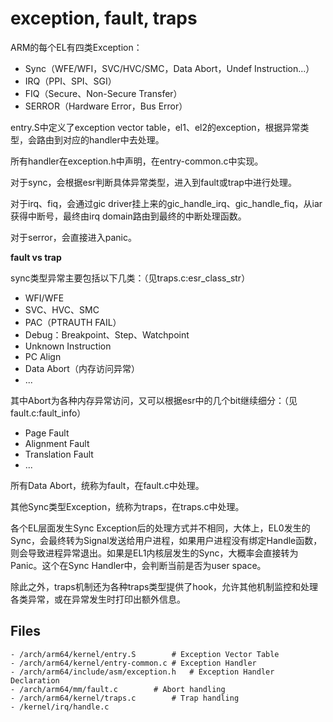 # exception, fault, traps

ARM的每个EL有四类Exception：

- Sync（WFE/WFI，SVC/HVC/SMC，Data Abort，Undef Instruction...）
- IRQ（PPI、SPI、SGI）
- FIQ（Secure、Non-Secure Transfer）
- SERROR（Hardware Error，Bus Error）

entry.S中定义了exception vector table，el1、el2的exception，根据异常类型，会路由到对应的handler中去处理。

所有handler在exception.h中声明，在entry-common.c中实现。

对于sync，会根据esr判断具体异常类型，进入到fault或trap中进行处理。

对于irq、fiq，会通过gic driver挂上来的gic_handle_irq、gic_handle_fiq，从iar获得中断号，最终由irq domain路由到最终的中断处理函数。

对于serror，会直接进入panic。

**fault vs trap**

sync类型异常主要包括以下几类：（见traps.c:esr_class_str）

- WFI/WFE
- SVC、HVC、SMC
- PAC（PTRAUTH FAIL）
- Debug：Breakpoint、Step、Watchpoint
- Unknown Instruction
- PC Align
- Data Abort（内存访问异常）
- ...

其中Abort为各种内存异常访问，又可以根据esr中的几个bit继续细分：（见fault.c:fault_info）

- Page Fault
- Alignment Fault
- Translation Fault
- ...

所有Data Abort，统称为fault，在fault.c中处理。

其他Sync类型Exception，统称为traps，在traps.c中处理。

各个EL层面发生Sync Exception后的处理方式并不相同，大体上，EL0发生的Sync，会最终转为Signal发送给用户进程，如果用户进程没有绑定Handle函数，则会导致进程异常退出。如果是EL1内核层发生的Sync，大概率会直接转为Panic。这个在Sync Handler中，会判断当前是否为user space。

除此之外，traps机制还为各种traps类型提供了hook，允许其他机制监控和处理各类异常，或在异常发生时打印出额外信息。

## Files

```
- /arch/arm64/kernel/entry.S		# Exception Vector Table
- /arch/arm64/kernel/entry-common.c	# Exception Handler
- /arch/arm64/include/asm/exception.h	# Exception Handler Declaration
- /arch/arm64/mm/fault.c		# Abort handling
- /arch/arm64/kernel/traps.c		# Trap handling
- /kernel/irq/handle.c			
```
